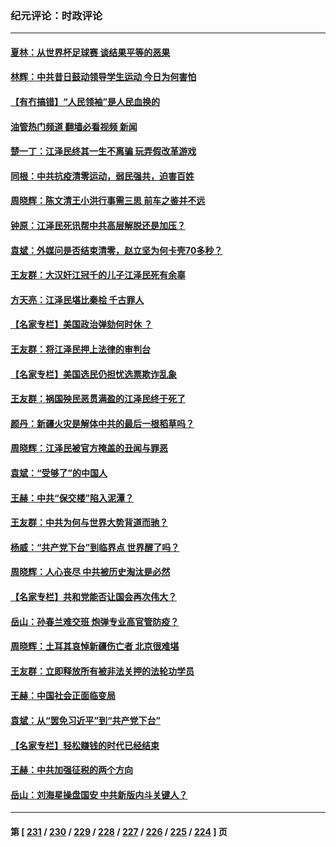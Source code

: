 ### 纪元评论：时政评论
---
#### [夏林：从世界杯足球赛 谈结果平等的恶果](../../pages/nsc1025/n13876888.md?12020330) 
#### [林辉：中共昔日鼓动领导学生运动 今日为何害怕](../../pages/nsc1025/n13876814.md?12020330) 
#### [【有冇搞错】“人民领袖”是人民血换的](../../pages/nsc1025/n13876622.md?12020330) 
#### [油管热门频道 翻墙必看视频 新闻](ok?12020330)
#### [楚一丁：江泽民终其一生不离骗 玩弄假改革游戏](../../pages/nsc1025/n13876655.md?12020330) 
#### [同根：中共抗疫清零运动，弱民强共，迫害百姓](../../pages/nsc1025/n13876600.md?12020330) 
#### [周晓辉：陈文清王小洪行事需三思 前车之鉴并不远](../../pages/nsc1025/n13876555.md?12020330) 
#### [钟原：江泽民死讯帮中共高层解脱还是加压？](../../pages/nsc1025/n13876472.md?12020330) 
#### [袁斌：外媒问是否结束清零，赵立坚为何卡壳70多秒？](../../pages/nsc1025/n13876492.md?12020330) 
#### [王友群：大汉奸江冠千的儿子江泽民死有余辜](../../pages/nsc1025/n13876457.md?12020330) 
#### [方天亮：江泽民堪比秦桧 千古罪人](../../pages/nsc1025/n13876358.md?12020330) 
#### [【名家专栏】美国政治弹劾何时休 ？](../../pages/nsc1025/n13876085.md?12020330) 
#### [王友群：将江泽民押上法律的审判台](../../pages/nsc1025/n13876329.md?12020330) 
#### [【名家专栏】美国选民仍担忧选票欺诈乱象](../../pages/nsc1025/n13875447.md?12020330) 
#### [王友群：祸国殃民恶贯满盈的江泽民终于死了](../../pages/nsc1025/n13876096.md?12020330) 
#### [颜丹：新疆火灾是解体中共的最后一根稻草吗？](../../pages/nsc1025/n13876157.md?12020330) 
#### [周晓辉：江泽民被官方掩盖的丑闻与罪恶](../../pages/nsc1025/n13876133.md?12020330) 
#### [袁斌：“受够了”的中国人](../../pages/nsc1025/n13875984.md?12020330) 
#### [王赫：中共“保交楼”陷入泥潭？](../../pages/nsc1025/n13875968.md?12020330) 
#### [王友群：中共为何与世界大势背道而驰？](../../pages/nsc1025/n13875638.md?12020330) 
#### [杨威：“共产党下台”到临界点 世界醒了吗？](../../pages/nsc1025/n13875696.md?12020330) 
#### [周晓辉：人心丧尽 中共被历史淘汰是必然](../../pages/nsc1025/n13875535.md?12020330) 
#### [【名家专栏】共和党能否让国会再次伟大？](../../pages/nsc1025/n13875440.md?12020330) 
#### [岳山：孙春兰难交班 炮弹专业高官管防疫？](../../pages/nsc1025/n13875285.md?12020330) 
#### [周晓辉：土耳其哀悼新疆伤亡者 北京很难堪](../../pages/nsc1025/n13875320.md?12020330) 
#### [王友群：立即释放所有被非法关押的法轮功学员](../../pages/nsc1025/n13874120.md?12020330) 
#### [王赫：中国社会正面临变局](../../pages/nsc1025/n13875105.md?12020330) 
#### [袁斌：从“罢免习近平”到“共产党下台”](../../pages/nsc1025/n13874829.md?12020330) 
#### [【名家专栏】轻松赚钱的时代已经结束](../../pages/nsc1025/n13872276.md?12020330) 
#### [王赫：中共加强征税的两个方向](../../pages/nsc1025/n13874805.md?12020330) 
#### [岳山：刘海星操盘国安 中共新版内斗关键人？](../../pages/nsc1025/n13874049.md?12020330) 

---
#### 第 [ [231](./231.md?12020330) / [230](./230.md?12020330) / [229](./229.md?12020330) / [228](./228.md?12020330) / [227](./227.md?12020330) / [226](./226.md?12020330) / [225](./225.md?12020330) / [224](./224.md?12020330) ] 页

